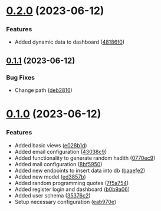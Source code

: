 # [0.2.0](https://github.com/hossainchisty/HadithDaily/compare/v0.1.1...v0.2.0) (2023-06-12)


### Features

* Added dynamic data to dashboard ([48186f0](https://github.com/hossainchisty/HadithDaily/commit/48186f08c0a7eb4b70bfe607e8d015d6bce09fdd))



## [0.1.1](https://github.com/hossainchisty/HadithDaily/compare/v0.1.0...v0.1.1) (2023-06-12)


### Bug Fixes

* Change path ([deb2816](https://github.com/hossainchisty/HadithDaily/commit/deb2816959fc22c4799b13dc8b67485c28fa9a96))



# [0.1.0](https://github.com/hossainchisty/HadithDaily/compare/e028b1daae5a4dc0f85dc3dcce650ff176fb5e6d...v0.1.0) (2023-06-12)


### Features

* Added basic views ([e028b1d](https://github.com/hossainchisty/HadithDaily/commit/e028b1daae5a4dc0f85dc3dcce650ff176fb5e6d))
* Added email configuration ([43038c9](https://github.com/hossainchisty/HadithDaily/commit/43038c9699ef71c9fa22da905e14db1f51764aee))
* Added functionality to generate random hadith ([0770ec9](https://github.com/hossainchisty/HadithDaily/commit/0770ec92a5dcead9bb489b48e4a860a9c296312e))
* Added mail configuration ([8bf5950](https://github.com/hossainchisty/HadithDaily/commit/8bf5950127d21d4e6ef05f5cbab61cdbf10fcceb))
* Added new endpoints to insert data into db ([baaefe2](https://github.com/hossainchisty/HadithDaily/commit/baaefe281b6ad27b4d57edb29a29b80640bcf1c0))
* Added new model ([ed3857b](https://github.com/hossainchisty/HadithDaily/commit/ed3857b889df8851e377cd0f4b2df4a88e6c4599))
* Added random programming quotes ([7f5a754](https://github.com/hossainchisty/HadithDaily/commit/7f5a7545e21de8492c2c35dc1380d68a9eccff14))
* Added register login and dashboard ([b0b9a06](https://github.com/hossainchisty/HadithDaily/commit/b0b9a06d25434e01dbd13aeddb953d3b92b033e8))
* Added user schema ([35376c2](https://github.com/hossainchisty/HadithDaily/commit/35376c2e57fd0d232c95364508b81cf58369ab8a))
* Setup necessary configuration ([eab970e](https://github.com/hossainchisty/HadithDaily/commit/eab970e734742e7ff5cadc0ca7850a13ddf39c42))



